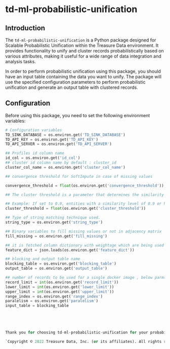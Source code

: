 # td-ml-probabilistic-unification

## Introduction

The `td-ml-probabilistic-unification` is a Python package designed for Scalable Probabilistic Unification within the Treasure Data environment. It provides functionality to unify and cluster records probabilistically based on various attributes, making it useful for a wide range of data integration and analysis tasks.

In order to perform probabilistic unification using this package, you should have an input table containing the data you want to unify. The package will use the specified configuration parameters to perform probabilistic unification and generate an output table with clustered records.

## Configuration
Before using this package, you need to set the following environment variables:

```python
# Configuration variables
TD_SINK_DATABASE = os.environ.get('TD_SINK_DATABASE')
TD_API_KEY = os.environ.get('TD_API_KEY')
TD_API_SERVER = os.environ.get('TD_API_SERVER')

## Profiles id column name
id_col = os.environ.get('id_col')
## cluster id column name by default : cluster_id
cluster_col_name = os.environ.get('cluster_col_name')

## convergence threshold for SoftImpute in case of missing values

convergence_threshold = float(os.environ.get('convergence_threshold'))

## The cluster threshold is a parameter that determines the similarity level required for two entities to be considered part of the same cluster. When performing hierarchical clustering, entities are merged into clusters based on their similarity. The cluster threshold sets a limit on how similar two entities must be to belong to the same cluster.

## Example: If set to 0.9, entities with a similarity level of 0.9 or higher will be grouped into the same cluster.
cluster_threshold = float(os.environ.get('cluster_threshold'))

## Type of string matching technique used.
string_type = os.environ.get('string_type')

## Binary variables to fill missing values or not in adjacency matrix
fill_missing = os.environ.get('fill_missing')

## it is fetched column dictionary with weightage which are being used in Unification
feature_dict = json.loads(os.environ.get('feature_dict'))

## blocking and output table name
blocking_table = os.environ.get('blocking_table')
output_table = os.environ.get('output_table')

## number of records to be used for a single docker image , below parms are being used for wf optimisation
record_limit = int(os.environ.get('record_limit'))
lower_limit = int(os.environ.get('lower_limit'))
upper_limit = int(os.environ.get('upper_limit'))
range_index = os.environ.get('range_index')
paralelism = os.environ.get('paralelism')
input_table = blocking_table





Thank you for choosing td-ml-probabilistic-unification for your probabilistic unification needs! 📊🚀

`Copyright © 2022 Treasure Data, Inc. (or its affiliates). All rights reserved`
